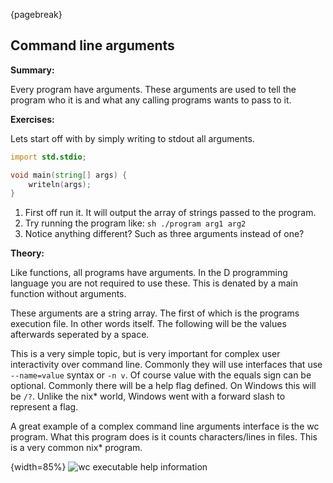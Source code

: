 {pagebreak}

## Command line arguments
**Summary:**

Every program have arguments. These arguments are used to tell the program who it is and what any calling programs wants to pass to it. 

**Exercises:**

Lets start off with by simply writing to stdout all arguments.

```D
import std.stdio;

void main(string[] args) {
	writeln(args);
}
```

1. First off run it. It will output the array of strings passed to the program.
2. Try running the program like: ``sh ./program arg1 arg2``
3. Notice anything different? Such as three arguments instead of one?

**Theory:**

Like functions, all programs have arguments. In the D programming language you are not required to use these. This is denated by a main function without arguments.

These arguments are a string array. The first of which is the programs execution file. In other words itself. The following will be the values afterwards seperated by a space.

This is a very simple topic, but is very important for complex user interactivity over command line. Commonly they will use interfaces that use ``--name=value`` syntax or ``-n v``. Of course value with the equals sign can be optional. Commonly there will be a help flag defined. On Windows this will be ``/?``. Unlike the nix* world, Windows went with a forward slash to represent a flag.

A great example of a complex command line arguments interface is the wc program. What this program does is it counts characters/lines in files. This is a very common nix* program.

{width=85%}
![wc executable help information](images/wc_help.png)






